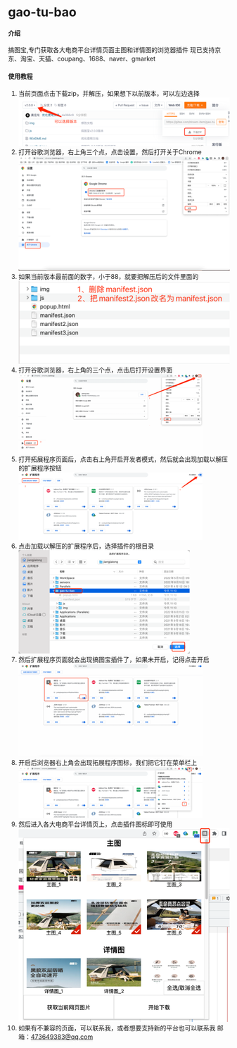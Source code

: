 # gao-tu-bao

#### 介绍
搞图宝,专门获取各大电商平台详情页面主图和详情图的浏览器插件
现已支持京东、淘宝、天猫、coupang、1688、naver、gmarket

#### 使用教程
1. 当前页面点击下载zip，并解压，如果想下以前版本，可以左边选择
![img_1.png](img/img_9.png)
2. 打开谷歌浏览器，右上角三个点，点击设置，然后打开关于Chrome
![img.png](img/img.png)
3. 如果当前版本最前面的数字，小于88，就要把解压后的文件里面的
![img_1.png](img/img_1.png)
4. 打开谷歌浏览器，右上角的三个点，点击后打开设置界面
![img_2.png](img/img_2.png)
5. 打开拓展程序页面后，点击右上角开启开发者模式，然后就会出现加载以解压的扩展程序按钮
![img_3.png](img/img_3.png)
6. 点击加载以解压的扩展程序后，选择插件的根目录
![img_4.png](img/img_4.png)
7. 然后扩展程序页面就会出现搞图宝插件了，如果未开启，记得点击开启
![img_5.png](img/img_5.png)
8. 开启后浏览器右上角会出现拓展程序图标，我们把它钉在菜单栏上
![img_6.png](img/img_6.png)
9. 然后进入各大电商平台详情页上，点击插件图标即可使用
![img_7.png](img/img_8.png)
10. 如果有不兼容的页面，可以联系我，或者想要支持新的平台也可以联系我
邮箱：473649383@qq.com


